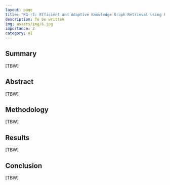 ```yaml
---
layout: page
title: "KG-r1: Efficient and Adaptive Knowledge Graph Retrieval using Reinforcement Learning"
description: To be written
img: assets/img/6.jpg
importance: 2
category: AI
---
```


## Summary

[TBW]

## Abstract

[TBW]

## Methodology

[TBW]

## Results

[TBW]

## Conclusion

[TBW]
